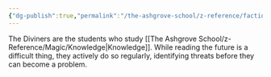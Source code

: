 ```yaml
---
{"dg-publish":true,"permalink":"/the-ashgrove-school/z-reference/factions-clubs/diviners/"}
---
```


The Diviners are the students who study [[The Ashgrove School/z-Reference/Magic/Knowledge\|Knowledge]]. While reading the future is a difficult thing, they actively do so regularly, identifying threats before they can become a problem.
